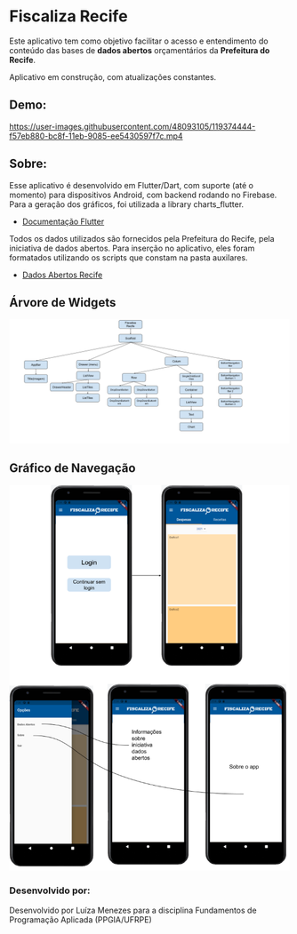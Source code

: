 
# Fiscaliza Recife

Este aplicativo tem como objetivo facilitar o acesso e entendimento do conteúdo das bases de **dados abertos** orçamentários da **Prefeitura do Recife**.

Aplicativo em construção, com atualizações constantes.

## Demo:

https://user-images.githubusercontent.com/48093105/119374444-f57eb880-bc8f-11eb-9085-ee5430597f7c.mp4


## Sobre:

Esse aplicativo é desenvolvido em Flutter/Dart, com suporte (até o momento) para dispositivos Android, com backend rodando no Firebase. Para a geração dos gráficos, foi utilizada a library charts_flutter.

- [Documentação Flutter](https://flutter.dev/docs/)

Todos os dados utilizados são fornecidos pela Prefeitura do Recife, pela iniciativa de dados abertos. Para inserção no aplicativo, eles foram formatados utilizando os scripts que constam na pasta auxilares.

- [Dados Abertos Recife](http://dados.recife.pe.gov.br/)

## Árvore de Widgets

![Árvore de Widgets](https://github.com/menezesluiza/fiscaliza_recife/blob/master/images/arvore_widgets_V2.png)

## Gráfico de Navegação

![Gráfico de Navegação](https://github.com/menezesluiza/fiscaliza_recife/blob/master/images/grafico_navegacao.png)

### Desenvolvido por: 

Desenvolvido por Luíza Menezes para a disciplina Fundamentos de Programação Aplicada (PPGIA/UFRPE)
